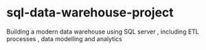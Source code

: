 # sql-data-warehouse-project
Building a modern data warehouse using SQL server , including ETL processes , data modelling and analytics
